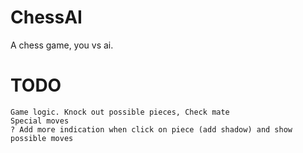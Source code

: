 # ChessAI

A chess game, you vs ai.

# TODO      
    Game logic. Knock out possible pieces, Check mate
    Special moves
    ? Add more indication when click on piece (add shadow) and show possible moves
